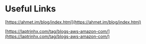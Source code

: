 # Useful Links

[https://ahmet.im/blog/index.html](https://ahmet.im/blog/index.html)

[https://laptrinhx.com/tag/blogs-aws-amazon-com/](https://laptrinhx.com/tag/blogs-aws-amazon-com/)
